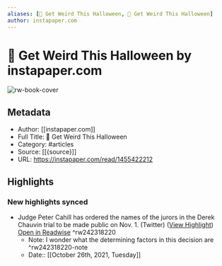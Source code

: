 ```yaml
---
aliases: [🎃 Get Weird This Halloween, 🎃 Get Weird This Halloween]
author: instapaper.com
---
```

# 🎃 Get Weird This Halloween by instapaper.com

![rw-book-cover](https://readwise-assets.s3.amazonaws.com/static/images/article4.6bc1851654a0.png)

## Metadata
- Author: [[instapaper.com]]
- Full Title: 🎃 Get Weird This Halloween
- Category: #articles
- Source: [[{source}]]
- URL: https://instapaper.com/read/1455422212

## Highlights
### New highlights synced
- Judge Peter Cahill has ordered the names of the jurors in the Derek Chauvin trial to be made public on Nov. 1. (Twitter) ([View Highlight](https://instapaper.com/read/1455422212/17824489)) [Open in Readwise](https://readwise.io/open/242318220) ^rw242318220
    - Note: I wonder what the determining factors in this decision are ^rw242318220-note
    - Date:: [[October 26th, 2021, Tuesday]]
